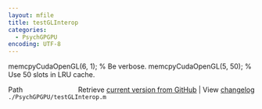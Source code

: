 ```yaml
---
layout: mfile
title: testGLInterop
categories:
  - PsychGPGPU
encoding: UTF-8
---
```


memcpyCudaOpenGL(6, 1); % Be verbose.
memcpyCudaOpenGL(5, 50); % Use 50 slots in LRU cache.


<div class="code_header" style="text-align:right;">
  <span style="float:left;">Path&nbsp;&nbsp;</span> <span class="counter">Retrieve <a href=
  "https://raw.github.com/Psychtoolbox-3/Psychtoolbox-3/beta/./PsychGPGPU/testGLInterop.m">current version from GitHub</a> | View <a href=
  "https://github.com/Psychtoolbox-3/Psychtoolbox-3/commits/beta/./PsychGPGPU/testGLInterop.m">changelog</a></span>
</div>
<div class="code">
  <code>./PsychGPGPU/testGLInterop.m</code>
</div>
